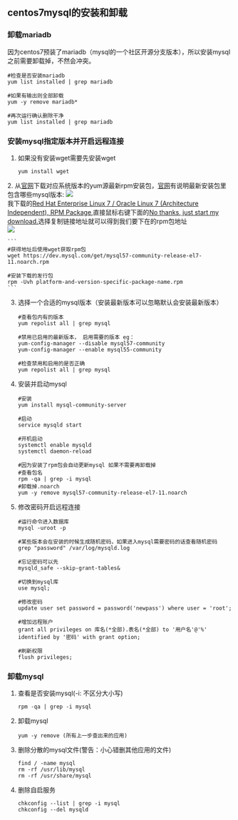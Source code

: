 ## centos7mysql的安装和卸载

### 卸载mariadb

因为centos7预装了mariadb（mysql的一个社区开源分支版本），所以安装mysql之前需要卸载掉，不然会冲突。

```
#检查是否安装mariadb
yum list installed | grep mariadb 

#如果有输出则全部卸载
yum -y remove mariadb*    

#再次运行确认删除干净
yum list installed | grep mariadb
```

### 安装mysql指定版本并开启远程连接

1. 如果没有安装wget需要先安装wget
	
	```
	yum install wget 
	```
	
[mysqlnet]: https://dev.mysql.com/downloads/repo/yum/
2. 从[官网][mysqlnet]下载对应系统版本的yum源最新rpm安装包，[官网][mysqlnet]有说明最新安装包里包含哪些mysql版本:
	![](http://www.iwill.fun/media/blog/20180202/mysqldown.png)  
	我下载的[Red Hat Enterprise Linux 7 / Oracle Linux 7 (Architecture Independent), RPM Package](https://dev.mysql.com/downloads/file/?id=470281),直接鼠标右键下面的[No thanks, just start my download.](https://dev.mysql.com/get/mysql57-community-release-el7-11.noarch.rpm)选择复制链接地址就可以得到我们要下在的rpm包地址  
	![](http://www.iwill.fun/media/blog/20180202/mysqldowm2.png)  

	```
	#获得地址后使用wget获取rpm包
	wget https://dev.mysql.com/get/mysql57-community-release-el7-11.noarch.rpm
	
	#安装下载的发行包
	rpm -Uvh platform-and-version-specific-package-name.rpm
	```
	
3. 选择一个合适的mysql版本（安装最新版本可以忽略默认会安装最新版本）
	
	```
	#查看包内有的版本
	yum repolist all | grep mysql
	
	#禁用已启用的最新版本， 启用需要的版本 eg：
	yum-config-manager --disable mysql57-community
	yum-config-manager --enable mysql55-community
	
	#检查禁用和启用的是否正确
	yum repolist all | grep mysql
	```
	
4. 安装并启动mysql
	
	```
	#安装
	yum install mysql-community-server
	
	#启动
	service mysqld start
	
	#开机启动
	systemctl enable mysqld
	systemctl daemon-reload
	
	#因为安装了rpm包会自动更新mysql 如果不需要再卸载掉
	#查看包名
	rpm -qa | grep -i mysql
	#卸载掉.noarch
	yum -y remove mysql57-community-release-el7-11.noarch
	```
	
5. 修改密码开启远程连接
	
	```
	#运行命令进入数据库
	mysql -uroot -p
	
	#某些版本会在安装的时候生成随机密码，如果进入mysql需要密码的话查看随机密码
	grep "password" /var/log/mysqld.log
	
	#忘记密码可以先
	mysqld_safe --skip-grant-tables&
	
	#切换到mysql库
	use mysql;
	
	#修改密码
	update user set password = password('newpass') where user = 'root';
	
	#增加远程账户
	grant all privileges on 库名(*全部).表名(*全部) to '用户名'@'%' identified by '密码' with grant option;
	
	#刷新权限
	flush privileges;
	```

### 卸载mysql

1. 查看是否安装mysql(-i: 不区分大小写)
	
	```
	rpm -qa | grep -i mysql
	```
	
2. 卸载mysql
	
	```
	yum -y remove (所有上一步查出来的应用)
	```
	
3. 删除分散的mysql文件(警告：小心错删其他应用的文件)

	```
	find / -name mysql
	rm -rf /usr/lib/mysql
	rm -rf /usr/share/mysql
	```

4. 删除自启服务
	
	```
	chkconfig --list | grep -i mysql
	chkconfig --del mysqld
	```
